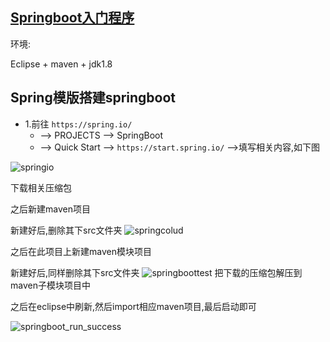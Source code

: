 [Springboot入门程序]()
--------------- 

环境:

   Eclipse + maven + jdk1.8
   
Spring模版搭建springboot
---------------

* 1.前往 ` https://spring.io/ `   
  * --> PROJECTS  --> SpringBoot 
  * --> Quick Start -->  ` https://start.spring.io/ ` -->填写相关内容,如下图
  
![springio](https://github.com/Albatronhenry/UploadFile/blob/master/pic/springio.png)

下载相关压缩包

之后新建maven项目

新建好后,删除其下src文件夹
![springcolud](https://github.com/Albatronhenry/UploadFile/blob/master/pic/springboot1.png)

之后在此项目上新建maven模块项目

新建好后,同样删除其下src文件夹
![springboottest](https://github.com/Albatronhenry/UploadFile/blob/master/pic/springboot2.png)
把下载的压缩包解压到maven子模块项目中

之后在eclipse中刷新,然后import相应maven项目,最后启动即可

![springboot_run_success](https://github.com/Albatronhenry/UploadFile/blob/master/pic/springboot_run_success.png)
